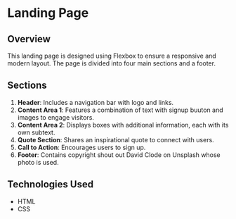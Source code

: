 # Landing Page

## Overview

This landing page is designed using Flexbox to ensure a responsive and modern layout. The page is divided into four main sections and a footer.

## Sections

1. **Header**: Includes a navigation bar with logo and links.
2. **Content Area 1**: Features a combination of text with signup buuton and images to engage visitors.
3. **Content Area 2**: Displays boxes with additional information, each with its own subtext.
4. **Quote Section**: Shares an inspirational quote to connect with users.
5. **Call to Action**: Encourages users to sign up.
6. **Footer**: Contains copyright shout out David Clode on Unsplash whose photo is used.

## Technologies Used

- HTML
- CSS